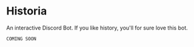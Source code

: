 # Historia
An interactive Discord Bot. If you like history, you'll for sure love this bot.

```
COMING SOON

```
